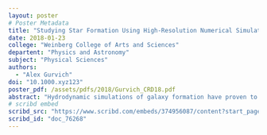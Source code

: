 ```yaml
---
layout: poster
# Poster Metadata
title: "Studying Star Formation Using High-Resolution Numerical Simulations of Galaxy Formation"
date: 2018-01-23
college: "Weinberg College of Arts and Sciences"
departent: "Physics and Astronomy"
subject: "Physical Sciences"
authors:
  - "Alex Gurvich"
doi: "10.1000.xyz123"
poster_pdf: /assets/pdfs/2018/Gurvich_CRD18.pdf
abstract: "Hydrodynamic simulations of galaxy formation have proven to be incredibly useful tools in understanding the nature of star formation. Many modern simulations have identified the importance of and implemented new and powerful schemes for including the stellar feedback processes that regulate star formation, such as the FIRE simulations. The FIRE galaxy formation simulations use a self consistent star formation scheme that requires gas be gravitationally bound, sufficiently dense, and sufficiently cold. This results in galaxies with a realistic population of stars with spatial distributions, ages, ambient properties, and that match the observationally-inferred star formation histories of galaxies. Subsequently, these stars launch realistic populations of supernovae with physical clustering in time and space without relying on any ad hoc scheme to account for this critical effect in generating additional momentum from expanding supernova remnants. Using these simulated galaxies, we study how the star formation rate evolves with time and eventually self-regulates as the weight of the star-forming material is balanced with the turbulent and thermal pressure support generated by feedback processes. We find that when these pressures are out of balance star formation can take on a “bursty” character as the system wildly overshoots the equilibrium state.  Eventually however the galaxy “settles down,” falling onto the observed Kennicutt-Schmidt star formation relation after many billions of years of evolution. Future studies and simulations will be necessary to understand by what mechanism galaxies transition from the bursty, and out of equilibrium, state to their more time-steady counterpart."
# scribd embed
scribd_src: "https://www.scribd.com/embeds/374956087/content?start_page=1&view_mode=scroll&access_key=key-RVpznT9abXuyxtFQYTfH&show_recommendations=true"
scribd_id: "doc_76268"
---
```

